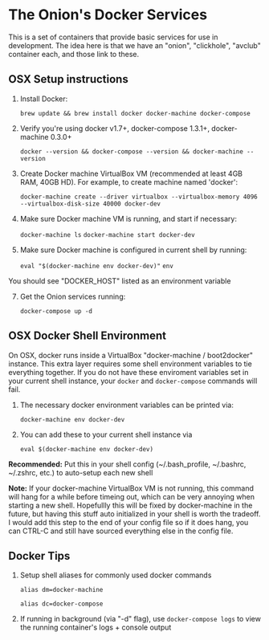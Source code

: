 # The Onion's Docker Services

This is a set of containers that provide basic services for use in development. The idea here is that we have an "onion", "clickhole", "avclub" container each, and those link to these.

## OSX Setup instructions

1. Install Docker:

    `brew update && brew install docker docker-machine docker-compose`

2. Verify you're using docker v1.7+, docker-compose 1.3.1+, docker-machine 0.3.0+

    `docker --version && docker-compose --version && docker-machine --version`

3. Create Docker machine VirtualBox VM (recommended at least 4GB RAM, 40GB HD). For example, to create machine named 'docker':

    `docker-machine create --driver virtualbox --virtualbox-memory 4096 --virtualbox-disk-size 40000 docker-dev`

4. Make sure Docker machine VM is running, and start if necessary:

    `docker-machine ls`
    `docker-machine start docker-dev`

5. Make sure Docker machine is configured in current shell by running:

    `eval "$(docker-machine env docker-dev)"`
    `env`

You should see "DOCKER_HOST" listed as an environment variable

7. Get the Onion services running:

    `docker-compose up -d`

## OSX Docker Shell Environment

On OSX, docker runs inside a VirtualBox "docker-machine / boot2docker" instance. This extra layer requires some shell environment variables to tie everything together. If you do not have these enviroment variables set in your current shell instance, your `docker` and `docker-compose` commands will fail.

1. The necessary docker environment variables can be printed via:

    `docker-machine env docker-dev`

2. You can add these to your current shell instance via

    `eval $(docker-machine env docker-dev)`

**Recommended:** Put this in your shell config (~/.bash_profile, ~/.bashrc, ~/.zshrc, etc.) to auto-setup each new shell

**Note:** If your docker-machine VirtualBox VM is not running, this command will hang for a while before timeing out, which can be very annoying when starting a new shell. Hopefullly this will be fixed by docker-machine in the future, but having this stuff auto initialized in your shell is worth the tradeoff. I would add this step to the end of your config file so if it does hang, you can CTRL-C and still have sourced everything else in the config file.

## Docker Tips

1. Setup shell aliases for commonly used docker commands

    `alias dm=docker-machine`

    `alias dc=docker-compose`

2. If running in background (via "-d" flag), use `docker-compose logs` to view the running container's logs + console output
